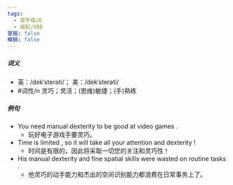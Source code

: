 ```yaml
---
tags:
  - 首字母/D
  - 级别/GRE
掌握: false
模糊: false
---
```

##### 词义
- 英：/dekˈsterəti/； 美：/dekˈsterəti/
- #词性/n  灵巧；灵活；(思维)敏捷；(手)熟练
##### 例句
- You need manual dexterity to be good at video games .
	- 玩好电子游戏手要灵巧。
- Time is limited , so it will take all your attention and dexterity !
	- 时间是有限的，因此将采取一切您的关注和灵巧性！
- His manual dexterity and fine spatial skills were wasted on routine tasks .
	- 他灵巧的动手能力和杰出的空间识别能力都浪费在日常事务上了。

